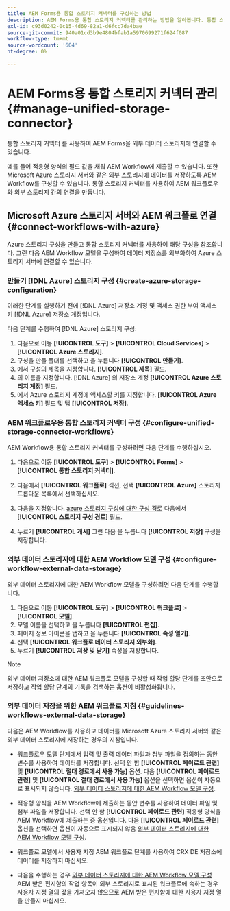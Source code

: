 ```yaml
---
title: AEM Forms용 통합 스토리지 커넥터를 구성하는 방법
description: AEM Forms용 통합 스토리지 커넥터를 관리하는 방법을 알아봅니다. 통합 스토리지 커넥터를 사용하여 AEM Forms을 외부 데이터 스토리지에 연결합니다.
exl-id: c93d0242-0c15-4d69-82a1-d6fcc7da4bae
source-git-commit: 940a01cd3b9e4804bfab1a5970699271f624f087
workflow-type: tm+mt
source-wordcount: '604'
ht-degree: 0%

---
```


# AEM Forms용 통합 스토리지 커넥터 관리 {#manage-unified-storage-connector}

통합 스토리지 커넥터 를 사용하여 AEM Forms을 외부 데이터 스토리지에 연결할 수 있습니다.

예를 들어 적응형 양식의 필드 값을 채워 AEM Workflow에 제출할 수 있습니다. 또한 Microsoft Azure 스토리지 서버와 같은 외부 스토리지에 데이터를 저장하도록 AEM Workflow를 구성할 수 있습니다. 통합 스토리지 커넥터를 사용하여 AEM 워크플로우와 외부 스토리지 간의 연결을 만듭니다.

## Microsoft Azure 스토리지 서버와 AEM 워크플로 연결 {#connect-workflows-with-azure}

Azure 스토리지 구성을 만들고 통합 스토리지 커넥터를 사용하여 해당 구성을 참조합니다. 그런 다음 AEM Workflow 모델을 구성하여 데이터 저장소를 외부화하여 Azure 스토리지 서버에 연결할 수 있습니다.

### 만들기 [!DNL Azure] 스토리지 구성 {#create-azure-storage-configuration}

이러한 단계를 실행하기 전에 [!DNL Azure] 저장소 계정 및 액세스 권한 부여 액세스 키 [!DNL Azure] 저장소 계정입니다.

다음 단계를 수행하여 [!DNL Azure] 스토리지 구성:

1. 다음으로 이동 **[!UICONTROL 도구]** > **[!UICONTROL Cloud Services]** > **[!UICONTROL Azure 스토리지]**.
1. 구성을 만들 폴더를 선택하고 을 누릅니다 **[!UICONTROL 만들기]**.
1. 에서 구성의 제목을 지정합니다. **[!UICONTROL 제목]** 필드.
1. 의 이름을 지정합니다. [!DNL Azure] 의 저장소 계정 **[!UICONTROL Azure 스토리지 계정]** 필드.
1. 에서 Azure 스토리지 계정에 액세스할 키를 지정합니다. **[!UICONTROL Azure 액세스 키]** 필드 및 탭 **[!UICONTROL 저장]**.

### AEM 워크플로우용 통합 스토리지 커넥터 구성 {#configure-unified-storage-connector-workflows}

AEM Workflow용 통합 스토리지 커넥터를 구성하려면 다음 단계를 수행하십시오.

1. 다음으로 이동 **[!UICONTROL 도구]** > **[!UICONTROL Forms]** > **[!UICONTROL 통합 스토리지 커넥터]**.

1. 다음에서 **[!UICONTROL 워크플로]** 섹션, 선택 **[!UICONTROL Azure]** 스토리지 드롭다운 목록에서 선택하십시오.
1. 다음을 지정합니다. [azure 스토리지 구성에 대한 구성 경로](#create-azure-storage-configuration) 다음에서 **[!UICONTROL 스토리지 구성 경로]** 필드.
1. 누르기 **[!UICONTROL 게시]** 그런 다음 을 누릅니다 **[!UICONTROL 저장]** 구성을 저장합니다.

### 외부 데이터 스토리지에 대한 AEM Workflow 모델 구성 {#configure-workflow-external-data-storage}

외부 데이터 스토리지에 대한 AEM Workflow 모델을 구성하려면 다음 단계를 수행합니다.

1. 다음으로 이동 **[!UICONTROL 도구]** > **[!UICONTROL 워크플로]** > **[!UICONTROL 모델]**.
1. 모델 이름을 선택하고 을 누릅니다 **[!UICONTROL 편집]**.
1. 페이지 정보 아이콘을 탭하고 을 누릅니다 **[!UICONTROL 속성 열기]**.
1. 선택 **[!UICONTROL 워크플로 데이터 스토리지 외부화]**.
1. 누르기 **[!UICONTROL 저장 및 닫기]** 속성을 저장합니다.

>[!NOTE]
>
>외부 데이터 저장소에 대한 AEM 워크플로 모델을 구성할 때 작업 할당 단계를 초안으로 저장하고 작업 할당 단계의 기록을 검색하는 옵션이 비활성화됩니다.

### 외부 데이터 저장을 위한 AEM 워크플로 지침 {#guidelines-workflows-external-data-storage}

다음은 AEM Workflow를 사용하고 데이터를 Microsoft Azure 스토리지 서버와 같은 외부 데이터 스토리지에 저장하는 경우의 지침입니다.

* 워크플로우 모델 단계에서 입력 및 출력 데이터 파일과 첨부 파일을 정의하는 동안 변수를 사용하여 데이터를 저장합니다. 선택 안 함 **[!UICONTROL 페이로드 관련]** 및 **[!UICONTROL 절대 경로에서 사용 가능]** 옵션. 다음 **[!UICONTROL 페이로드 관련]** 및 **[!UICONTROL 절대 경로에서 사용 가능]** 옵션을 선택하면 옵션이 자동으로 표시되지 않습니다. [외부 데이터 스토리지에 대한 AEM Workflow 모델 구성](#configure-workflow-external-data-storage).

* 적응형 양식을 AEM Workflow에 제출하는 동안 변수를 사용하여 데이터 파일 및 첨부 파일을 저장합니다. 선택 안 함 **[!UICONTROL 페이로드 관련]** 적응형 양식을 AEM Workflow에 제출하는 중 옵션입니다. 다음 **[!UICONTROL 페이로드 관련]** 옵션을 선택하면 옵션이 자동으로 표시되지 않음 [외부 데이터 스토리지에 대한 AEM Workflow 모델 구성](#configure-workflow-external-data-storage).

* 워크플로 모델에서 사용자 지정 AEM 워크플로 단계를 사용하여 CRX DE 저장소에 데이터를 저장하지 마십시오.

* 다음을 수행하는 경우 [외부 데이터 스토리지에 대한 AEM Workflow 모델 구성](#configure-workflow-external-data-storage)AEM 받은 편지함의 작업 항목이 외부 스토리지로 표시된 워크플로에 속하는 경우 사용자 지정 열의 값을 가져오지 않으므로 AEM 받은 편지함에 대한 사용자 지정 열을 만들지 마십시오.
